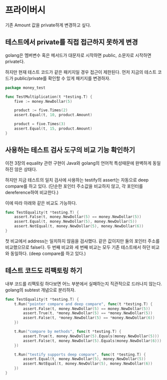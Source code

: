 # 프라이버시

기존 Amount 값을 private하게 변경하고 싶다.

## 테스트에서 private를 직접 접근하지 못하게 변경

golang은 멤버변수 혹은 메서드가 대문자로 시작하면 public, 소문자로 시작하면 private다.

하지만 현재 테스트 코드가 같은 패키지일 경우 접근이 제한된다. 먼저 지금의 테스트 코드가 public/private를 확인할 수 있게 패키지를 변경하자.

```go
package money_test

func TestMultiplication(t *testing.T) {
	five := money.NewDollar(5)

	product := five.Times(2)
	assert.Equal(t, 10, product.Amount)

	product = five.Times(3)
	assert.Equal(t, 15, product.Amount)
}
```

## 사용하는 테스트 검사 도구의 비교 기능 확인하기

이전 3장의 equality 관련 구현이 Java와 golang의 언어적 특성때문에 완벽하게 동일하진 않은 상태다.

하지만 지금 테스트의 일치 검사에 사용하는 testify의 assert는 자동으로 deep compare를 하고 있다. (단순한 포인터 주소값을 비교하지 않고, 각 포인터를 dereference하여 비교한다.)

이에 따라 아래와 같은 비교도 가능하다.

```go
func TestEquality(t *testing.T) {
    assert.False(t, money.NewDollar(5) == money.NewDollar(5))
    assert.Equal(t, money.NewDollar(5), money.NewDollar(5))
    assert.NotEqual(t, money.NewDollar(5), money.NewDollar(6))
}
```

첫 비교에서 address는 일치하지 않음을 검사했다. 같은 값이지만 둘의 포인터 주소를 비교했으므로 false다. 두 번째 비교와 세 번째 비교는 모두 기존 테스트에서 하던 비교와 동일하다. (deep compare를 하고 있다.)

## 테스트 코드도 리팩토링 하기

내부 코드를 리팩토링 하다보면 어느 부분에서 실패하는지 직관적으로 드러나지 않는다. golang의 subtest 개념으로 분리하자.

```go
func TestEquality(t *testing.T) {
	t.Run("pointer compare and deep compare", func(t *testing.T) {
		assert.False(t, money.NewDollar(5) == money.NewDollar(5))
		assert.True(t, *money.NewDollar(5) == *money.NewDollar(5))
		assert.False(t, *money.NewDollar(5) == *money.NewDollar(6))
	})

	t.Run("compare by methods", func(t *testing.T) {
		assert.True(t, money.NewDollar(5).Equals(money.NewDollar(5)))
		assert.False(t, money.NewDollar(5).Equals(money.NewDollar(6)))
	})

	t.Run("testify supports deep compare", func(t *testing.T) {
		assert.Equal(t, money.NewDollar(5), money.NewDollar(5))
		assert.NotEqual(t, money.NewDollar(5), money.NewDollar(6))
	})
}
```
